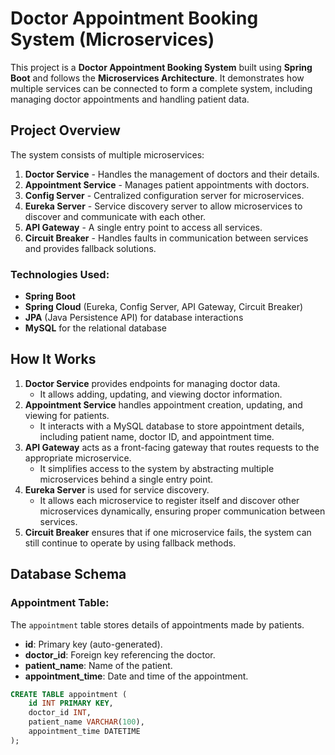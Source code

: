 # Doctor Appointment Booking System (Microservices)

This project is a **Doctor Appointment Booking System** built using **Spring Boot** and follows the **Microservices Architecture**. It demonstrates how multiple services can be connected to form a complete system, including managing doctor appointments and handling patient data.

## Project Overview

The system consists of multiple microservices:

1. **Doctor Service** - Handles the management of doctors and their details.  
2. **Appointment Service** - Manages patient appointments with doctors.  
3. **Config Server** - Centralized configuration server for microservices.  
4. **Eureka Server** - Service discovery server to allow microservices to discover and communicate with each other.  
5. **API Gateway** - A single entry point to access all services.  
6. **Circuit Breaker** - Handles faults in communication between services and provides fallback solutions.

### Technologies Used:
- **Spring Boot**
- **Spring Cloud** (Eureka, Config Server, API Gateway, Circuit Breaker)
- **JPA** (Java Persistence API) for database interactions
- **MySQL** for the relational database

## How It Works

1. **Doctor Service** provides endpoints for managing doctor data.  
   - It allows adding, updating, and viewing doctor information.  
2. **Appointment Service** handles appointment creation, updating, and viewing for patients.  
   - It interacts with a MySQL database to store appointment details, including patient name, doctor ID, and appointment time.  
3. **API Gateway** acts as a front-facing gateway that routes requests to the appropriate microservice.  
   - It simplifies access to the system by abstracting multiple microservices behind a single entry point.  
4. **Eureka Server** is used for service discovery.  
   - It allows each microservice to register itself and discover other microservices dynamically, ensuring proper communication between services.  
5. **Circuit Breaker** ensures that if one microservice fails, the system can still continue to operate by using fallback methods.

## Database Schema

### Appointment Table:

The `appointment` table stores details of appointments made by patients.

- **id**: Primary key (auto-generated).
- **doctor_id**: Foreign key referencing the doctor.
- **patient_name**: Name of the patient.
- **appointment_time**: Date and time of the appointment.

```sql
CREATE TABLE appointment (
    id INT PRIMARY KEY,
    doctor_id INT,
    patient_name VARCHAR(100),
    appointment_time DATETIME
);
